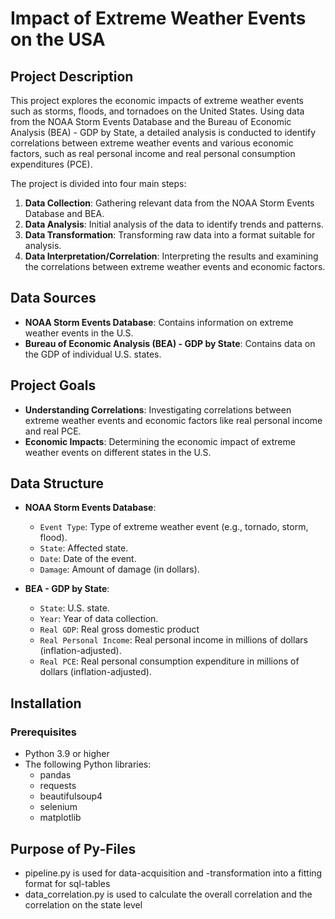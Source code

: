 # Impact of Extreme Weather Events on the USA

## Project Description

This project explores the economic impacts of extreme weather events such as storms, floods, and tornadoes on the United States. Using data from the NOAA Storm Events Database and the Bureau of Economic Analysis (BEA) - GDP by State, a detailed analysis is conducted to identify correlations between extreme weather events and various economic factors, such as real personal income and real personal consumption expenditures (PCE).

The project is divided into four main steps:

1. **Data Collection**: Gathering relevant data from the NOAA Storm Events Database and BEA.
2. **Data Analysis**: Initial analysis of the data to identify trends and patterns.
3. **Data Transformation**: Transforming raw data into a format suitable for analysis.
4. **Data Interpretation/Correlation**: Interpreting the results and examining the correlations between extreme weather events and economic factors.

## Data Sources

- **NOAA Storm Events Database**: Contains information on extreme weather events in the U.S.
- **Bureau of Economic Analysis (BEA) - GDP by State**: Contains data on the GDP of individual U.S. states.

## Project Goals

- **Understanding Correlations**: Investigating correlations between extreme weather events and economic factors like real personal income and real PCE.
- **Economic Impacts**: Determining the economic impact of extreme weather events on different states in the U.S.

## Data Structure

- **NOAA Storm Events Database**:
  - `Event Type`: Type of extreme weather event (e.g., tornado, storm, flood).
  - `State`: Affected state.
  - `Date`: Date of the event.
  - `Damage`: Amount of damage (in dollars).

- **BEA - GDP by State**:
  - `State`: U.S. state.
  - `Year`: Year of data collection.
  - `Real GDP`: Real gross domestic product
  - `Real Personal Income`: Real personal income in millions of dollars (inflation-adjusted).
  - `Real PCE`: Real personal consumption expenditure in millions of dollars (inflation-adjusted).


## Installation

### Prerequisites

- Python 3.9 or higher
- The following Python libraries:
  - pandas
  - requests
  - beautifulsoup4
  - selenium
  - matplotlib

## Purpose of Py-Files

- pipeline.py is used for data-acquisition and -transformation into a fitting format for sql-tables
- data_correlation.py is used to calculate the overall correlation and the correlation on the state level